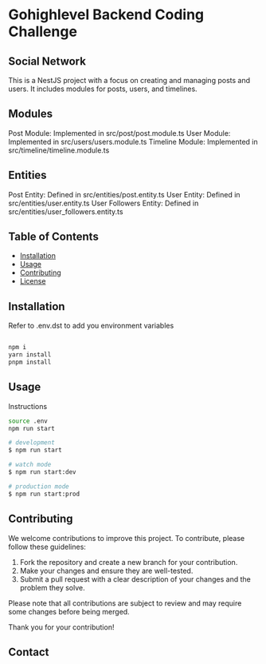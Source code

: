 # Gohighlevel Backend Coding Challenge

## Social Network

This is a NestJS project with a focus on creating and managing posts and users. It includes modules for posts, users, and timelines.

## Modules

Post Module: Implemented in src/post/post.module.ts
User Module: Implemented in src/users/users.module.ts
Timeline Module: Implemented in src/timeline/timeline.module.ts

## Entities

Post Entity: Defined in src/entities/post.entity.ts
User Entity: Defined in src/entities/user.entity.ts
User Followers Entity: Defined in src/entities/user_followers.entity.ts

## Table of Contents

- [Installation](#installation)
- [Usage](#usage)
- [Contributing](#contributing)
- [License](#license)

## Installation

Refer to .env.dst to add you environment variables

```bash

npm i
yarn install
pnpm install
```

## Usage

Instructions

```bash
source .env
npm run start

# development
$ npm run start

# watch mode
$ npm run start:dev

# production mode
$ npm run start:prod
```

## Contributing

We welcome contributions to improve this project. To contribute, please follow these guidelines:

1. Fork the repository and create a new branch for your contribution.
2. Make your changes and ensure they are well-tested.
3. Submit a pull request with a clear description of your changes and the problem they solve.

Please note that all contributions are subject to review and may require some changes before being merged.

Thank you for your contribution!

## Contact
